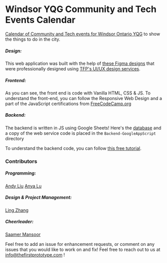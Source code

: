 # Windsor YQG Community and Tech Events Calendar
[Calendar of Community and Tech events for Windsor Ontario YQG](https://thefirstprototype.com/windsor-ontario-yqg-events-calendar/) to show the things to do in the city.

##### Design: 

This web application was built with the help of [these Figma designs](https://www.figma.com/file/WnnGHvEo5QWPaim74PxZxO/Calendar?node-id=0%3A1) that were professionally designed using [TFP's UI/UX design services](https://thefirstprototype.com).

##### Frontend:

As you can see, the front end is code with Vanilla HTML, CSS & JS. To understand the front-end, you can follow the Responsive Web Design and a part of the JavaScript certifications from [FreeCodeCamp.org](https://www.freecodecamp.org)

##### Backend:

The backend is written in JS using Google Sheets! Here's the [database](https://docs.google.com/spreadsheets/d/1capzJ-WkHkTP-3ygHCToyhQnBPLYmVfglqEUoHPt08Q/edit#gid=1731707385) and a copy of the web service code is placed in the `Backend-GoogleAppScript` directory

To understand the backend code, you can follow [this free tutorial](https://medium.com/@prototypemakers/simplest-universal-free-game-leaderboard-with-google-sheets-5ab548db009f).

### Contributors

##### Programming:

[Andy Liu](https://www.linkedin.com/in/andy-liu-110625217/)
[Anya Lu](https://www.linkedin.com/in/anya-lu-956410211/)

##### Design & Project Management:

[Ling Zhang](https://www.linkedin.com/in/ling-zhang-0302/)

##### Cheerleader:

[Saamer Mansoor](https://linkedin.com/in/saamer)

Feel free to add an issue for enhancement requests, or comment on any issues that you would like to work on and fix! Feel free to reach out to us at info@thefirstprototype.com !

